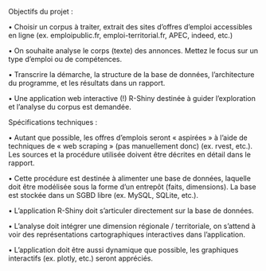 Objectifs du projet :

• Choisir un corpus à traiter, extrait des sites d’offres d’emploi accessibles en ligne (ex. emploipublic.fr, emploi-territorial.fr, APEC, indeed, etc.)

• On souhaite analyse le corps (texte) des annonces. Mettez le focus sur un type d’emploi ou de compétences.

• Transcrire la démarche, la structure de la base de données, l’architecture du programme, et les résultats dans un rapport.

• Une application web interactive (!) R-Shiny destinée à guider l’exploration et l’analyse du corpus est demandée.



Spécifications techniques : 

• Autant que possible, les offres d’emplois seront « aspirées » à l’aide de techniques de « web scraping » (pas manuellement donc) (ex. rvest, etc.). Les sources et la procédure utilisée doivent être décrites en détail dans le rapport.

• Cette procédure est destinée à alimenter une base de données, laquelle doit être modélisée sous la forme d’un entrepôt (faits, dimensions). La base est stockée dans un SGBD libre (ex. MySQL, SQLite, etc.).

• L’application R-Shiny doit s’articuler directement sur la base de données.

• L’analyse doit intégrer une dimension régionale / territoriale, on s’attend à voir des représentations cartographiques interactives dans l’application.

• L’application doit être aussi dynamique que possible, les graphiques interactifs (ex. plotly, etc.) seront appréciés.
